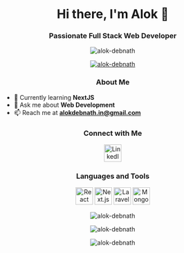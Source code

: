 <h1 align="center">Hi there, I'm Alok 👋</h1>

<h3 align="center">Passionate Full Stack Web Developer</h3>

<p align="center"> 
  <img src="https://komarev.com/ghpvc/?username=alok-debnath&label=Profile%20views&color=0e75b6&style=flat" alt="alok-debnath" />
</p>

<p align="center"> 
  <a href="https://github.com/ryo-ma/github-profile-trophy">
    <img src="https://github-profile-trophy.vercel.app/?username=alok-debnath" alt="alok-debnath" />
  </a>
</p>

<h3 align="center">About Me</h3>

- 🌱 Currently learning **NextJS**
- 💬 Ask me about **Web Development**
- 📫 Reach me at **alokdebnath.in@gmail.com**

<h3 align="center">Connect with Me</h3>

<p align="center">
  <a href="https://in.linkedin.com/in/alok-debnath"><img src="https://cdn.worldvectorlogo.com/logos/linkedin-icon-2.svg" alt="LinkedIn" width="40" height="40" /></a>
  <!-- Add more social media icons as needed -->
</p>

<h3 align="center">Languages and Tools</h3>

<p align="center">
  <img src="https://cdn.worldvectorlogo.com/logos/react-2.svg" alt="React" width="40" height="40"/>
  <img src="https://cdn.worldvectorlogo.com/logos/next-js.svg" alt="Next.js" width="40" height="40"/>
  <img src="https://cdn.worldvectorlogo.com/logos/laravel-2.svg" alt="Laravel" width="40" height="40"/>
  <img src="https://cdn.worldvectorlogo.com/logos/mongodb-icon-1.svg" alt="MongoDB" width="40" height="40"/>
  <!-- Add more icons for other technologies you use -->
</p>

<p align="center">
  <img align="center" src="https://github-readme-stats.vercel.app/api/top-langs?username=alok-debnath&show_icons=true&locale=en&layout=compact" alt="alok-debnath" />
</p>

<p align="center">
  <img align="center" src="https://github-readme-stats.vercel.app/api?username=alok-debnath&show_icons=true&locale=en" alt="alok-debnath" />
</p>

<p align="center">
  <img align="center" src="https://github-readme-streak-stats.herokuapp.com/?user=alok-debnath&" alt="alok-debnath" />
</p>
